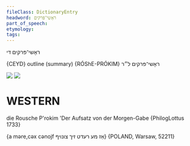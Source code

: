 ```yaml
---
fileClass: DictionaryEntry
headword: ראָשי־פּרקים
part_of_speech: 
etymology: 
tags: 
---
```

ראָשי־פּרקים
די

{CEYD}
outline (summary) {RÓShE-PRÓKIM}	ראָשי־פּרקים ל״ר

![](https://ia802902.us.archive.org/9/items/Yiddish-Dialect-Maps/Herzog2-23-25-FarflRosheprokim-37.jpg)
![](https://ia802902.us.archive.org/9/items/Yiddish-Dialect-Maps/Herzog6-15-FarflRosheprokim-ChannelOfEthnographicExtinction-262.jpg)

WESTERN
========

die Rousche P'rokim 'Der Aufsatz von der Morgen-Gabe {PhilogLottus 1733}

{a məre,cəx cənojf אַז מע רעדט זיך צונויף} {POLAND, Warsaw, 52211}